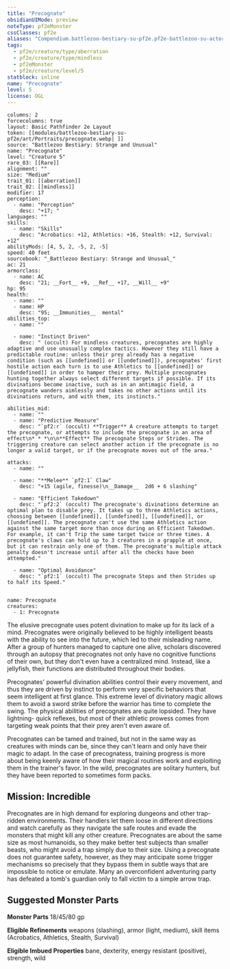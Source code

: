 ```yaml
---
title: "Precognate"
obsidianUIMode: preview
noteType: pf2eMonster
cssClasses: pf2e
aliases: "Compendium.battlezoo-bestiary-su-pf2e.pf2e-battlezoo-su-actors.Actor.I9d3Rs1uYE8Ti6AS" 
tags:
  - pf2e/creature/type/aberration
  - pf2e/creature/type/mindless
  - pf2eMonster
  - pf2e/creature/level/5
statblock: inline
name: "Precognate"
level: 5
license: OGL
---
```


```statblock
columns: 2
forcecolumns: true
layout: Basic Pathfinder 2e Layout
token: [[modules/battlezoo-bestiary-su-pf2e/art/Portraits/precognate.webp| ]]
source: "Battlezoo Bestiary: Strange and Unusual"
name: "Precognate"
level: "Creature 5"
rare_03: [[Rare]]
alignment: ""
size: "Medium"
trait_01: [[aberration]]
trait_02: [[mindless]]
modifier: 17
perception:
  - name: "Perception"
    desc: "+17; "
languages: ""
skills:
  - name: "Skills"
    desc: "Acrobatics: +12, Athletics: +16, Stealth: +12, Survival: +12"
abilityMods: [4, 5, 2, -5, 2, -5]
speed: 40 feet
sourcebook: "_Battlezoo Bestiary: Strange and Unusual_"
ac: 21
armorclass:
  - name: AC
    desc: "21; __Fort__ +9, __Ref__ +17, __Will__ +9"
hp: 95
health:
  - name: ""
  - name: HP
    desc: "95; __Immunities__  mental"
abilities_top:
  - name: ""

  - name: "Instinct Driven"
    desc: " (occult) For mindless creatures, precognates are highly adaptive and use unusually complex tactics. However they still have a predictable routine: unless their prey already has a negative condition (such as [[undefined]] or [[undefined]]), precognates' first hostile action each turn is to use Athletics to [[undefined]] or [[undefined]] in order to hamper their prey. Multiple precognates hunting together always select different targets if possible. If its divinations become inactive, such as in an antimagic field, a precognate wanders aimlessly and takes no other actions until its divinations return, and with them, its instincts."

abilities_mid:
  - name: ""
  - name: "Predictive Measure"
    desc: "`pf2:r` (occult) **Trigger** A creature attempts to target the precognate, or attempts to include the precognate in an area of effect\n* * *\n\n**Effect** The precognate Steps or Strides. The triggering creature can select another action if the precognate is no longer a valid target, or if the precognate moves out of the area."

attacks:
  - name: ""

  - name: "**Melee** `pf2:1` Claw"
    desc: "+15 (agile, finesse)\n__Damage__  2d6 + 6 slashing"

  - name: "Efficient Takedown"
    desc: "`pf2:2` (occult) The precognate's divinations determine an optimal plan to disable prey. It takes up to three Athletics actions, choosing between [[undefined]], [[undefined]], [[undefined]], or [[undefined]]. The precognate can't use the same Athletics action against the same target more than once during an Efficient Takedown. For example, it can't Trip the same target twice or three times. A precognate's claws can hold up to 3 creatures in a grapple at once, but it can restrain only one of them. The precognate's multiple attack penalty doesn't increase until after all the checks have been attempted."

  - name: "Optimal Avoidance"
    desc: "`pf2:1` (occult) The precognate Steps and then Strides up to half its Speed."
 
```

```encounter-table
name: Precognate
creatures:
  - 1: Precognate
```



The elusive precognate uses potent divination to make up for its lack of a mind. Precognates were originally believed to be highly intelligent beasts with the ability to see into the future, which led to their misleading name. After a group of hunters managed to capture one alive, scholars discovered through an autopsy that precognates not only have no cognitive functions of their own, but they don't even have a centralized mind. Instead, like a jellyfish, their functions are distributed throughout their bodies.

Precognates' powerful divination abilities control their every movement, and thus they are driven by instinct to perform very specific behaviors that seem intelligent at first glance. This extreme level of divinatory magic allows them to avoid a sword strike before the warrior has time to complete the swing. The physical abilities of precognates are quite lopsided. They have lightning- quick reflexes, but most of their athletic prowess comes from targeting weak points that their prey aren't even aware of.

Precognates can be tamed and trained, but not in the same way as creatures with minds can be, since they can't learn and only have their magic to adapt. In the case of precognatess, training progress is more about being keenly aware of how their magical routines work and exploiting them in the trainer's favor. In the wild, precognates are solitary hunters, but they have been reported to sometimes form packs.

## Mission: Incredible

Precognates are in high demand for exploring dungeons and other trap-ridden environments. Their handlers let them loose in different directions and watch carefully as they navigate the safe routes and evade the monsters that might kill any other creature. Precognates are about the same size as most humanoids, so they make better test subjects than smaller beasts, who might avoid a trap simply due to their size. Using a precognate does not guarantee safety, however, as they may anticipate some trigger mechanisms so precisely that they bypass them in subtle ways that are impossible to notice or emulate. Many an overconfident adventuring party has defeated a tomb's guardian only to fall victim to a simple arrow trap.

## Suggested Monster Parts

**Monster Parts** 18/45/80 gp

**Eligible Refinements** weapons (slashing), armor (light, medium), skill items (Acrobatics, Athletics, Stealth, Survival)

**Eligible Imbued Properties** bane, dexterity, energy resistant (positive), strength, wild
